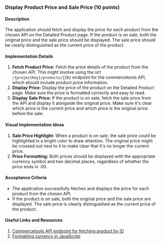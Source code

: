 ### Display Product Price and Sale Price (10 points)

#### Description
The application should fetch and display the price for each product from the chosen API on the Detailed Product page. If the product is on sale, both the original price and the sale price should be displayed. The sale price should be clearly distinguished as the current price of the product.

#### Implementation Details
1. **Fetch Product Price:** Fetch the price details of the product from the chosen API. This might involve using the `GET /{projectKey}/products/{ID}` endpoint for the commercetools API, which should include product price information.
2. **Display Price:** Display the price of the product on the Detailed Product page. Make sure the price is formatted correctly and easy to read.
3. **Display Sale Price:** If the product is on sale, fetch the sale price from the API and display it alongside the original price. Make sure it's clear which price is the current price and which price is the original price before the sale.

#### Visual Implementation Ideas
1. **Sale Price Highlight:** When a product is on sale, the sale price could be highlighted in a bright color to draw attention. The original price might be crossed out next to it to make clear that it's no longer the current price.
2. **Price Formatting:** Both prices should be displayed with the appropriate currency symbol and two decimal places, regardless of whether the price ends in .00.

#### Acceptance Criteria
- The application successfully fetches and displays the price for each product from the chosen API.
- If the product is on sale, both the original price and the sale price are displayed. The sale price is clearly distinguished as the current price of the product.

#### Useful Links and Resources
1. [Commercetools API endpoint for fetching product by ID](https://docs.commercetools.com/api/projects/products#get-product-by-id)
2. [Formatting currency in JavaScript](https://developer.mozilla.org/en-US/docs/Web/JavaScript/Reference/Global_Objects/Intl/NumberFormat)
